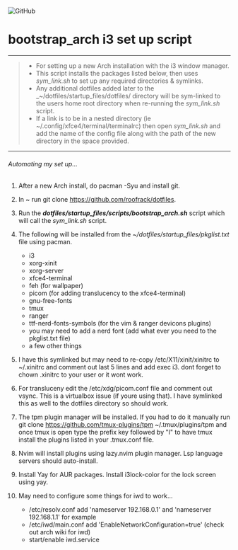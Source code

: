 ![GitHub](https://img.shields.io/github/license/roofrack/dotfiles)
# bootstrap_arch i3 set up script
---------
> *  For setting up a new Arch installation with the i3 window manager.
> *  This script installs the packages listed below, then uses _sym_link.sh_ to set up any required directories & symlinks.
> *  Any additional dotfiles added later to the _~/dotfiles/startup_files/dotfiles/ directory will be sym-linked to the users home root directory when re-running the _sym_link.sh_ script.
> *  If a link is to be in a nested directory (ie ~/.config/xfce4/terminal/terminalrc) then open _sym_link.sh_ and add
     the name of the config file along with the path of the new directory in the space provided.
---------




###### _Automating my set up_...


 1. After a new Arch install, do pacman -Syu and install git.

 2. In ~ run git clone https://github.com/roofrack/dotfiles.

 3. Run the ___dotfiles/startup_files/scripts/bootstrap_arch.sh___ script which will call the _sym_link.sh_ script.

 4. The following will be installed from the *~/dotfiles/startup_files/pkglist.txt* file using pacman.

      *  i3
      *  xorg-xinit
      *  xorg-server
      *  xfce4-terminal
      *  feh (for wallpaper)
      *  picom (for adding translucency to the xfce4-terminal)
      *  gnu-free-fonts
      *  tmux
      *  ranger
      *  ttf-nerd-fonts-symbols (for the vim & ranger devicons plugins)
      *  you may need to add a nerd font (add what ever you need to the pkglist.txt file)
      *  a few other things


 5. I have this symlinked but may need to re-copy /etc/X11/xinit/xinitrc to
     ~/.xinitrc and comment out last 5 lines and add exec i3. dont forget to
     chown .xinitrc to your user or it wont work.

 6. For transluceny edit the /etc/xdg/picom.conf file and comment out vsync. This is a
    virtualbox issue (if youre using that). I have symlinked this as well to the dotfiles directory so should work.

 7. The tpm plugin manager will be installed. If you had to do it manually run
    git clone https://github.com/tmux-plugins/tpm ~/.tmux/plugins/tpm and once tmux is open type the prefix key
    followed by "I" to have tmux install the plugins listed in your .tmux.conf file.

 8. Nvim will install plugins using lazy.nvim plugin manager. Lsp language servers should auto-install.

 9. Install Yay for AUR packages. Install i3lock-color for the lock screen using yay.

 10. May need to configure some things for iwd to work...

      * /etc/resolv.conf add 'nameserver 192.168.0.1' and 'nameserver 192.168.1.1' for example
      * /etc/iwd/main.conf add 'EnableNetworkConfiguration=true' (check out arch wiki for iwd)
      * start/enable iwd.service
